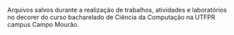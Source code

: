 Arquivos salvos durante a realização de trabalhos, atividades e laboratórios no decorer do curso bacharelado de Ciência da Computação na UTFPR campus Campo Mourão.
